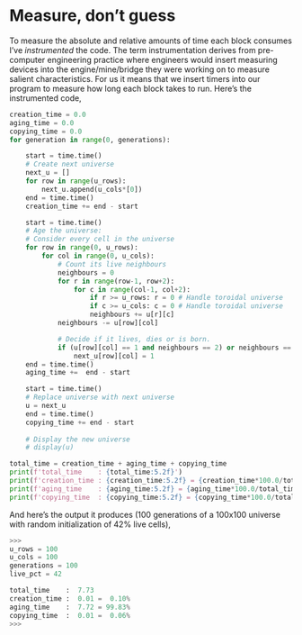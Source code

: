 # Measure, don’t guess

To measure the absolute and relative amounts of time each block consumes
I’ve _instrumented_ the code. The term instrumentation derives from
pre-computer engineering practice where engineers would insert measuring
devices into the engine/mine/bridge they were working on to measure
salient characteristics. For us it means that we insert timers into our
program to measure how long each block takes to run. Here’s the
instrumented code,

``` python
creation_time = 0.0
aging_time = 0.0
copying_time = 0.0
for generation in range(0, generations):

    start = time.time()
    # Create next universe
    next_u = []
    for row in range(u_rows):
        next_u.append(u_cols*[0])
    end = time.time()
    creation_time += end - start

    start = time.time()
    # Age the universe:
    # Consider every cell in the universe
    for row in range(0, u_rows):
        for col in range(0, u_cols):    
            # Count its live neighbours
            neighbours = 0
            for r in range(row-1, row+2):
                for c in range(col-1, col+2):
                    if r >= u_rows: r = 0 # Handle toroidal universe
                    if c >= u_cols: c = 0 # Handle toroidal universe
                    neighbours += u[r][c]
            neighbours -= u[row][col]

            # Decide if it lives, dies or is born.
            if (u[row][col] == 1 and neighbours == 2) or neighbours == 3:
                next_u[row][col] = 1
    end = time.time()
    aging_time +=  end - start

    start = time.time()
    # Replace universe with next universe
    u = next_u
    end = time.time()
    copying_time += end - start
    
    # Display the new universe
    # display(u)

total_time = creation_time + aging_time + copying_time
print(f'total_time    : {total_time:5.2f}')
print(f'creation_time : {creation_time:5.2f} = {creation_time*100.0/total_time:5.2f}%')
print(f'aging_time    : {aging_time:5.2f} = {aging_time*100.0/total_time:5.2f}%')
print(f'copying_time  : {copying_time:5.2f} = {copying_time*100.0/total_time:5.2f}%')
```

And here’s the output it produces (100 generations of a 100x100
universe with random initialization of 42% live cells),

``` python
>>> 
u_rows = 100
u_cols = 100
generations = 100
live_pct = 42

total_time    :  7.73
creation_time :  0.01 =  0.10%
aging_time    :  7.72 = 99.83%
copying_time  :  0.01 =  0.06%
>>> 
```
